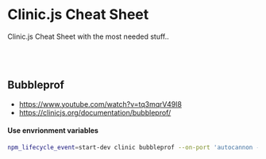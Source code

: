 # Clinic.js Cheat Sheet
Clinic.js Cheat Sheet with the most needed stuff..



<br><br>





## Bubbleprof
- https://www.youtube.com/watch?v=tq3mqrV49l8
- https://clinicjs.org/documentation/bubbleprof/

#### Use envrionment variables
```bash
npm_lifecycle_event=start-dev clinic bubbleprof --on-port 'autocannon -c 5 -a 500 localhost:1337' -- node server.js
```






<br><br>
<br><br>

